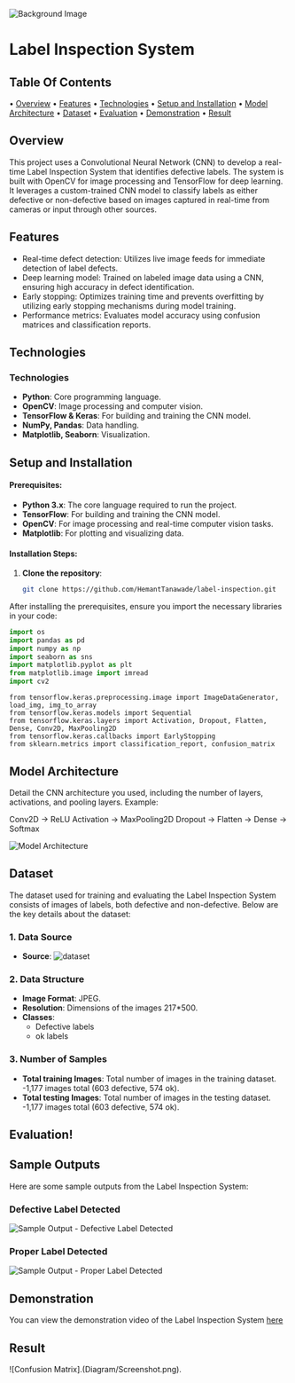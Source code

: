   ![Background Image](Diagram/python.png)
#         Label Inspection System




##  Table Of Contents
• [Overview](#overview) 
• [Features](#features) 
• [Technologies](#technologies) 
• [Setup and Installation](#setup-and-installation) 
• [Model Architecture](#model-architecture) 
• [Dataset](#dataset) 
• [Evaluation](#evaluation)
• [Demonstration](#demonstration) 
• [Result](#result)

## Overview
This project uses a Convolutional Neural Network (CNN) to develop a real-time Label Inspection System that identifies defective labels. The system is built with OpenCV for image processing and TensorFlow for deep learning. It leverages a custom-trained CNN model to classify labels as either defective or non-defective based on images captured in real-time from cameras or input through other sources.
## Features

- Real-time defect detection: Utilizes live image feeds for immediate detection of label defects.
- Deep learning model: Trained on labeled image data using a CNN, ensuring high accuracy in defect identification.
- Early stopping: Optimizes training time and prevents overfitting by utilizing early stopping mechanisms during model training.
- Performance metrics: Evaluates model accuracy using confusion matrices and classification reports.


## Technologies
### Technologies

- **Python**: Core programming language.
- **OpenCV**: Image processing and computer vision.
- **TensorFlow & Keras**: For building and training the CNN model.
- **NumPy, Pandas**: Data handling.
- **Matplotlib, Seaborn**: Visualization.

## Setup and Installation


#### Prerequisites:
- **Python 3.x**: The core language required to run the project.
- **TensorFlow**: For building and training the CNN model.
- **OpenCV**: For image processing and real-time computer vision tasks.
- **Matplotlib**: For plotting and visualizing data.

#### Installation Steps:
1. **Clone the repository**:
   ```bash
   git clone https://github.com/HemantTanawade/label-inspection.git


After installing the prerequisites, ensure you import the necessary libraries in your code:

```python
import os
import pandas as pd
import numpy as np
import seaborn as sns
import matplotlib.pyplot as plt
from matplotlib.image import imread
import cv2
```
```
from tensorflow.keras.preprocessing.image import ImageDataGenerator, load_img, img_to_array
from tensorflow.keras.models import Sequential
from tensorflow.keras.layers import Activation, Dropout, Flatten, Dense, Conv2D, MaxPooling2D
from tensorflow.keras.callbacks import EarlyStopping
from sklearn.metrics import classification_report, confusion_matrix
```



##  Model Architecture
Detail the CNN architecture you used, including the number of layers, activations, and pooling layers. Example:

Conv2D -> ReLU Activation -> MaxPooling2D
Dropout -> Flatten -> Dense -> Softmax

![Model Architecture](Diagram/82370cnn1.gif)

## Dataset
The dataset used for training and evaluating the Label Inspection System consists of images of labels, both defective and non-defective. Below are the key details about the dataset:

### 1. Data Source
- **Source**: ![dataset](label)

### 2. Data Structure
- **Image Format**: JPEG.
- **Resolution**: Dimensions of the images 217*500.
- **Classes**: 
  - Defective labels 
  - ok labels

### 3. Number of Samples
- **Total training Images**: Total number of images in the training dataset.
  -1,177 images total (603 defective, 574 ok).
- **Total testing Images**: Total number of images in the testing dataset.
  -1,177 images total (603 defective, 574 ok).

## Evaluation!
## Sample Outputs

Here are some sample outputs from the Label Inspection System:

### Defective Label Detected
![Sample Output - Defective Label Detected](Diagram/def_0_8990.jpeg)

### Proper Label Detected
![Sample Output - Proper Label Detected](Diagram/ok_0_111.jpeg)


 
## Demonstration

You can view the demonstration video of the Label Inspection System 
[here](https://youtu.be/_ywLO1vzUc4?si=KqAjs7iFajGG_tq1)


## Result
![Confusion Matrix].(Diagram/Screenshot.png).
